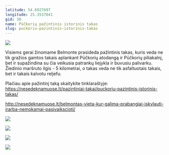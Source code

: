 ```yaml
---
latitude: 54.6927697
longitude: 25.3537041
gid: 30
name: Pūčkorių pažintinis istorinis takas
slug: puckoriu-pazintinis-istorinis-takas
---
```

![](https://doc-00-ag-mymaps.googleusercontent.com/untrusted/hostedimage/ihucu48q9m5s1hftel5u85tfdc/3i3hk7lo91gf4hnm8q7reparpg/1641717000000/-WPmm_dsOCr8C_2Ftfdhs7CzXYdOD0wc/*/6AIsG_vZKTAif-ol0fbadpU5ckO4GllZcUvOYSyRqNkCh2faAwn93D483A8cNrckXk2NisMPUiNA2SIHrENfY_ovbzZfIJzCdzGSvhUkFp4cCGkJYzUhim38VB6gtHEsho7mvdn78spNhe2YwlXFb6iA1eiDPp1sq4UAosqCta00Uh3c6LTUqwCuITk7zdcsdjg?session=0&fife)  
  
Visiems gerai žinomame Belmonte prasideda pažintinis takas, kuris veda ne tik gražios gamtos takais aplankant Pūčkorių atodangą ir Pūčkorių piliakalnį, bet ir supažindina su čia veikusia patrankų liejykla ir buvusiu palivarku.  
Žiedinio maršruto ilgis - 5 kilometrai, o takas veda ne tik asfaltuotais takais, bet ir takais kalvotu reljefu.  
  
Plačiau apie pažintinį taką skaitykite tinklaraštyje:   
https://nesedeknamuose.lt/pazintiniai-takai/puckoriu-pazintinis-istorinis-takas/  
  
http://nesedeknamuose.lt/belmontas-vieta-kur-galima-prabangiai-iskylauti-irarba-nemokamai-pasivaikscioti/  
  
![](https://doc-00-ag-mymaps.googleusercontent.com/untrusted/hostedimage/ihucu48q9m5s1hftel5u85tfdc/i2mfq8nh22qjgd169fnn3b06q0/1641717000000/-WPmm_dsOCr8C_2Ftfdhs7CzXYdOD0wc/*/6AIsG_vZAdChr6Pv0yycBDkWUFCyNrHS_hLwCJujetqxR0wvPVGmuWnknlSadzrc9Ktl-UcC99LvCRBMoOFE6EheTzaUQHcIAouF7WR0KmT8qupAp1oszHMmzEKCihn_JnVH8y1ysB1FePVQUgizvEfkFAl__li5vB4M-n8ozYPMob63V9gyiE9EOjIf-oiW7cA?session=0&fife)  
  
![](https://doc-0o-ag-mymaps.googleusercontent.com/untrusted/hostedimage/ihucu48q9m5s1hftel5u85tfdc/beubbg2ekv02rqbsnturflk2ho/1641717000000/-WPmm_dsOCr8C_2Ftfdhs7CzXYdOD0wc/*/6AIsG_vYYk13AKAkDcdK6ASQ8FjwtDCi5CbE0npQT-AxVmRqUtbSArckVcuBy4xG6N_sS8VHWtb3ML1LJhXwaDxsWMhm-_S8ULe8WMOGliauK5gK_il73pphlN6Cvcr2EUMSv_kx19E9aSi-GNBhisgqV0hHCNk_DSAEniFHYVffPKHGxQIdH4JOW8Dwf25TZwQ?session=0&fife)  
  
![](https://doc-0k-ag-mymaps.googleusercontent.com/untrusted/hostedimage/ihucu48q9m5s1hftel5u85tfdc/l3i5uss7bg4knbu2jm53m0fsvc/1641717000000/-WPmm_dsOCr8C_2Ftfdhs7CzXYdOD0wc/*/6AIsG_vYDLJWz5Ek4nc91SPDMeAI6axd-7srVlsz5h8rM7odqLeQ4fZ3J5EQvJeYDx5vfJHBo6lOT7xwdJ51Qs1tZlEDuxWHy7wtxgY-R97j-qAJ0z5t6Z8SeZuP0vFE80vdoqGY5QyrtjB-KPlRfAZHZr2JmrZNf4pWp5TsOBU5ORp_lXG9SWDwWCYfLQr8-rw?session=0&fife)  
  
![](https://doc-14-ag-mymaps.googleusercontent.com/untrusted/hostedimage/ihucu48q9m5s1hftel5u85tfdc/lcc5fp3j7a8l9dpo3b7t8ano7g/1641717000000/-WPmm_dsOCr8C_2Ftfdhs7CzXYdOD0wc/*/6AIsG_va3nKev9vSk0S-TgDuHuVHwMU1ZSWBeAXVgZkiQmfyD6SsIs0rxULhxXHXYDNX9j9pTT5mRU1Ci6Q4tLhAXcV4c5y96kZpxFGDjoitvDhUJ4hY9BR0RXmZ_xtpsj6d0SY2tzw8IOFdlG6WUXlWyQAaRXPbxBAeX4OZYp_Hj86id0R7shD0XVJn-JoNfCA?session=0&fife)
